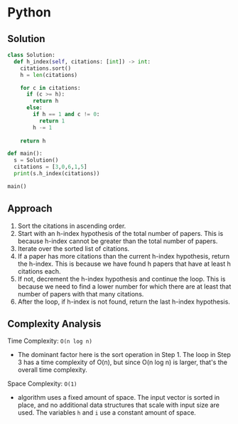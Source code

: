 # Python

## Solution

```python
class Solution:
  def h_index(self, citations: [int]) -> int:
    citations.sort()
    h = len(citations)

    for c in citations:
      if (c >= h):
        return h
      else:
        if h == 1 and c != 0:
          return 1
        h -= 1
    
    return h

def main():
  s = Solution()
  citations = [3,0,6,1,5]
  print(s.h_index(citations))

main()
```

## Approach

1. Sort the citations in ascending order.
2. Start with an h-index hypothesis of the total number of papers. This is because h-index cannot be greater than the total number of papers.
3. Iterate over the sorted list of citations.
4. If a paper has more citations than the current h-index hypothesis, return the h-index. This is because we have found h papers that have at least h citations each.
5. If not, decrement the h-index hypothesis and continue the loop. This is because we need to find a lower number for which there are at least that number of papers with that many citations.
6. After the loop, if h-index is not found, return the last h-index hypothesis.

## Complexity Analysis

Time Complexity: `O(n log n)`

* The dominant factor here is the sort operation in Step 1. The loop in Step 3 has a time complexity of O(n), but since O(n log n) is larger, that's the overall time complexity.

Space Complexity: `O(1)`

* algorithm uses a fixed amount of space. The input vector is sorted in place, and no additional data structures that scale with input size are used. The variables `h` and `i` use a constant amount of space.
